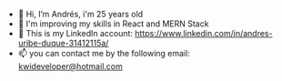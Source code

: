 - 👋 Hi, I’m Andrés, i'm 25 years old
- 🌱 I'm improving my skills in React and MERN Stack
- 👜 This is my LinkedIn account: https://www.linkedin.com/in/andres-uribe-duque-31412115a/
- 📫  you can contact me by the following email: kwideveloper@hotmail.com

<!---
ktlaboral/ktlaboral is a ✨ special ✨ repository because its `README.md` (this file) appears on your GitHub profile.
You can click the Preview link to take a look at your changes.
--->
